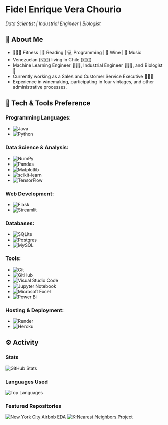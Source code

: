 # **Fidel Enrique Vera Chourio**
*Data Scientist | Industrial Engineer | Biologist*

## 📝 **About Me**
- 🏋🏽‍♂️ Fitness | 📖 Reading | 💻 Programming | 🍷 Wine | 🎵 Music
- Venezuelan (🇻🇪) living in Chile (🇨🇱)
- Machine Learning Engineer 👨🏽‍💻, Industrial Engineer 👷🏽‍♂️, and Biologist 🧬
- Currently working as a Sales and Customer Service Executive 👨🏽‍💼
- Experience in winemaking, participating in four vintages, and other administrative processes.

## 🔧 **Tech & Tools Preference**
### Programming Languages:
- ![Java](https://img.shields.io/badge/java-%23ED8B00.svg?style=for-the-badge&logo=openjdk&logoColor=white)
- ![Python](https://img.shields.io/badge/python-3670A0?style=for-the-badge&logo=python&logoColor=ffdd54)

### Data Science & Analysis:
- ![NumPy](https://img.shields.io/badge/numpy-%23013243.svg?style=for-the-badge&logo=numpy&logoColor=white)
- ![Pandas](https://img.shields.io/badge/pandas-%23150458.svg?style=for-the-badge&logo=pandas&logoColor=white)
- ![Matplotlib](https://img.shields.io/badge/Matplotlib-%23ffffff.svg?style=for-the-badge&logo=Matplotlib&logoColor=black)
- ![scikit-learn](https://img.shields.io/badge/scikit--learn-%23F7931E.svg?style=for-the-badge&logo=scikit-learn&logoColor=white)
- ![TensorFlow](https://img.shields.io/badge/TensorFlow-%23FF6F00.svg?style=for-the-badge&logo=TensorFlow&logoColor=white)

### Web Development:
- ![Flask](https://img.shields.io/badge/flask-%23000.svg?style=for-the-badge&logo=flask&logoColor=white)
- ![Streamlit](https://img.shields.io/badge/Streamlit-FF4B4B?style=for-the-badge&logo=Streamlit&logoColor=white)

### Databases:
- ![SQLite](https://img.shields.io/badge/sqlite-%2307405e.svg?style=for-the-badge&logo=sqlite&logoColor=white)
- ![Postgres](https://img.shields.io/badge/postgres-%23316192.svg?style=for-the-badge&logo=postgresql&logoColor=white)
- ![MySQL](https://img.shields.io/badge/mysql-%2300f.svg?style=for-the-badge&logo=mysql&logoColor=white)

### Tools:
- ![Git](https://img.shields.io/badge/git-%23F05033.svg?style=for-the-badge&logo=git&logoColor=white)
- ![GitHub](https://img.shields.io/badge/github-%23121011.svg?style=for-the-badge&logo=github&logoColor=white)
- ![Visual Studio Code](https://img.shields.io/badge/Visual%20Studio%20Code-0078d7.svg?style=for-the-badge&logo=visual-studio-code&logoColor=white)
- ![Jupyter Notebook](https://img.shields.io/badge/jupyter-%23FA0F00.svg?style=for-the-badge&logo=jupyter&logoColor=white)
- ![Microsoft Excel](https://img.shields.io/badge/Microsoft_Excel-217346?style=for-the-badge&logo=microsoft-excel&logoColor=white)
- ![Power Bi](https://img.shields.io/badge/power_bi-F2C811?style=for-the-badge&logo=powerbi&logoColor=black)

### Hosting & Deployment:
- ![Render](https://img.shields.io/badge/Render-%46E3B7.svg?style=for-the-badge&logo=render&logoColor=white)
- ![Heroku](https://img.shields.io/badge/heroku-%23430098.svg?style=for-the-badge&logo=heroku&logoColor=white)

## ⚙️ **Activity**
### Stats
![GitHub Stats](https://github-readme-stats.vercel.app/api?username=fevc08&hide=stars,issues&theme=dark)

### Languages Used
![Top Languages](https://github-readme-stats.vercel.app/api/top-langs?username=fevc08&layout=compact&langs_count=8&theme=dark)

### Featured Repositories
[![New York City Airbnb EDA](https://github-readme-stats.vercel.app/api/pin/?username=fevc08&repo=new_york_city_airbnb_eda&theme=dark)](https://github.com/fevc08/new_york_city_airbnb_eda)
[![K-Nearest Neighbors Project](https://github-readme-stats.vercel.app/api/pin/?username=fevc08&repo=k-nearest_neighbors_project&theme=dark)](https://github.com/fevc08/k-nearest_neighbors_project)
